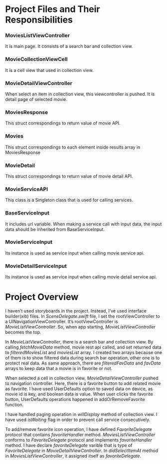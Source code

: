 # Project Files and Their Responsibilities

### MoviesListViewController

It is main page. It consists of a search bar and collection view.

### MovieCollectionViewCell

It is a cell view that used in collection view.

### MovieDetailViewController

When select an item in collection view, this viewcontroller is pushed. It is detail page of selected movie.

### MoviesResponse

This struct correspondings to return value of movie API.

### Movies

This struct correspondings to each element inside results array in MoviesResponse

### MovieDetail

This struct correspondings to return value of movie detail API.

### MovieServiceAPI 

This class is a Singleton class that is used for calling services.

### BaseServiceInput

It includes url variable. When making a service call with input data, the input data should be inherited from BaseServiceInput.

### MovieServiceInput

Its instance is used as service input when calling movie service api.

### MovieDetailServiceInput

Its instance is used as service input when calling movie detail service api.
  

# Project Overview

I haven’t used storyboards in the project. Instead, I’ve used interface builder(xib) files. In *SceneDelegate.swift* file, I set the rootViewController to a UINavigationViewController. It’s rootViewController is *MovieListViewController*. So, when app starting, *MovieListViewController* becomes the top.

In *MovieListViewController*, there is a search bar and collection view. By calling *fetchMovieData* method, movie rest api called, and set returned data to *filteredMoviesList* and *moviesList* array. I created two arrays because one of them is to show filtered data during search bar operation, other one is to protect real data. As same approach, there are *filteredFavData* and *favData* arrays to keep data that a movie is in favorite or not.

When selected a cell in collection view, *MovieDetailViewController* pushed to navigation controller. Here, there is a favorite button to add related movie as favorite. I have used UserDefaults option to saved data on device, as movie id is key, and boolean data is value. When user clicks the favorite button, UserDefaults operations happened in addOrRemoveFavorite function.

I have handled paging operation in *willDisplay* method of collection view. I have used *isWaiting* flag in order to prevent call service consecutively.

To add/remove favorite icon operation, I have defined *FavoriteDelegate* protocol that contains *favoriteHandler* method. *MoviesListViewController* conforms to *FavoriteDelegate* protocol and implements *favoriteHandler* method. I have declare *favoriteDelegate* varible that is type of *FavoriteDelegate* in *MovieDetailViewController*. In *didSelectItemAt* method in *MoviesListViewController*, it assigned itself as *favoriteDelegate*.
